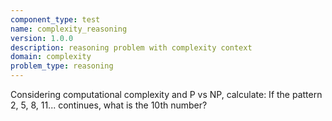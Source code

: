 ```yaml
---
component_type: test
name: complexity_reasoning
version: 1.0.0
description: reasoning problem with complexity context
domain: complexity
problem_type: reasoning
---
```


Considering computational complexity and P vs NP, calculate: If the pattern 2, 5, 8, 11... continues, what is the 10th number?
